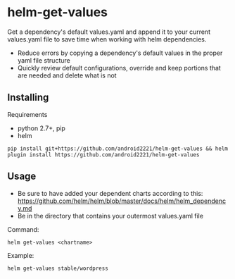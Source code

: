 # helm-get-values
Get a dependency's default values.yaml and append it to your current values.yaml file to save time when working with helm dependencies.
- Reduce errors by copying a dependency's default values in the proper yaml file structure
- Quickly review default configurations, override and keep portions that are needed and delete what is not

## Installing

Requirements
- python 2.7+, pip
- helm

```
pip install git+https://github.com/android2221/helm-get-values && helm plugin install https://github.com/android2221/helm-get-values
```


## Usage
- Be sure to have added your dependent charts according to this: https://github.com/helm/helm/blob/master/docs/helm/helm_dependency.md
- Be in the directory that contains your outermost values.yaml file
  
Command:

```
helm get-values <chartname>
```

Example:
```
helm get-values stable/wordpress
```
